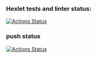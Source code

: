 ### Hexlet tests and linter status:
[![Actions Status](https://github.com/ishchts/devops-for-programmers-project-74/actions/workflows/hexlet-check.yml/badge.svg)](https://github.com/ishchts/devops-for-programmers-project-74/actions)

### push status

[![Actions Status](https://github.com/ishchts/devops-for-programmers-project-74/actions/workflows/push.yml/badge.svg)](https://github.com/ishchts/devops-for-programmers-project-74/actions)